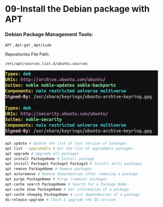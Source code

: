 # 09-Install the Debian package with  APT

### Debian Package Management Tools:

`APT` , `Apt-get` , `Aptitude`

Repositories File Path:
```sh
/etc/apt/sources.list.d/ubuntu.sources
```
![alt text](09-Assets/01-Sources.list.png)

```bash
apt update # Update the list of last version of packages
apt list --upgradable # Get the list of upgradable packages
apt upgrade # Upgrade all packages
apt install PackageName # Install package
apt install Package1 Package2 Package3 # Install multi packages
apt remove PackageName # Remove packages
apt autoremove # Remove dependencies after removing a package
apt purge PackageName # Purge (remove) packages
apt-cache search PackageName # Search for a Package Name
apt-cache show PackageName # Get information of a package
apt-cache showpkg PackageName # List dependencies of a package
do-release-upgrade # Check & upgrade the OS version
```


